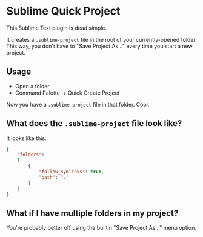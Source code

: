 Sublime Quick Project
=====================

This Sublime Text plugin is dead simple.

It creates a `.sublime-project` file in the root of your currently-opened folder.
This way, you don't have to "Save Project As..." every time you start a new project.


Usage
-----
* Open a folder
* Command Palette -> Quick Create Project

Now you have a `.sublime-project` file in that folder. Cool.

What does the `.sublime-project` file look like?
------------------------------------------------

It looks like this:
``` json
{
    "folders":
    [
        {
            "follow_symlinks": true,
            "path": "."
        }
    ]
}
```


What if I have multiple folders in my project?
----------------------------------------------

You're probably better off using the builtin "Save Project As..." menu option.
